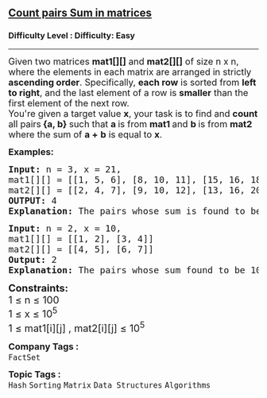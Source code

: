 <h2><a href="https://www.geeksforgeeks.org/problems/count-pairs-sum-in-matrices4332/1?_gl=1*78n7pe*_up*MQ..*_gs*MQ..&gclid=Cj0KCQjw0erBBhDTARIsAKO8iqQOZTYSprdcsN3SvMa4hU9w31yRI98L-dR6Ra_nMrIkXmSfLYbPdQ8aArGbEALw_wcB&gbraid=0AAAAAC9yBkDcpr4Fnka2WH70RVPNxru-x">Count pairs Sum in matrices</a></h2><h3>Difficulty Level : Difficulty: Easy</h3><hr><div class="problems_problem_content__Xm_eO"><p><span style="font-size: 18px;"><span style="font-size: 18px;">Given two matrices </span><strong style="font-size: 18px;">mat1[][]</strong><span style="font-size: 18px;"> and </span><strong style="font-size: 18px;">mat2[][]</strong><span style="font-size: 18px;"> of size n x n, where the elements in each matrix are arranged in strictly <strong>ascending order</strong>.&nbsp;</span></span><span style="font-size: 18px;">Specifically, <strong>each row</strong> is sorted from <strong>left to right</strong>, and the last element of a row is <strong>smaller</strong> than the first element of the next row.</span><span style="font-size: 18px;"> <br></span><span style="font-size: 18px;">You're given a target value&nbsp;</span><strong style="font-size: 18px;">x</strong><span style="font-size: 18px;">, your task is to find and <strong>count</strong></span><strong style="font-size: 18px;"> </strong><span style="font-size: 18px;">all pairs</span> <strong style="font-size: 18px;">{a, b} </strong><span style="font-size: 18px;">such that </span><strong style="font-size: 18px;">a </strong><span style="font-size: 18px;">is from </span><strong style="font-size: 18px;">mat1 </strong><span style="font-size: 18px;">and </span><strong style="font-size: 18px;">b </strong><span style="font-size: 18px;">is from </span><strong style="font-size: 18px;">mat2 </strong><span style="font-size: 18px;">where the sum of </span><strong style="font-size: 18px;">a +</strong><span style="font-size: 18px;">&nbsp;</span><strong style="font-size: 18px;">b</strong><span style="font-size: 18px;"> is equal to </span><strong style="font-size: 18px;">x</strong><span style="font-size: 18px;">.</span></p>
<p><span style="font-size: 18px;"><strong>Examples:</strong></span></p>
<pre><span style="font-size: 18px;"><strong>Input:</strong> n = 3, x = 21,<br>mat1[][] = [[1, 5, 6], [8, 10, 11], [15, 16, 18]],
mat2[][] = [[2, 4, 7], [9, 10, 12], [13, 16, 20]]
<strong>OUTPUT: </strong>4
<strong>Explanation: </strong>The pairs whose sum is found to be 21 are (1, 20), (5, 16), (8, 13) and (11, 10).</span></pre>
<pre><span style="font-size: 18px;"><strong>Input: </strong>n = 2, x = 10,
mat1[][] = [[1, 2], [3, 4]]
mat2[][] = [[4, 5], [6, 7]]
<strong>Output: </strong>2
<strong>Explanation: </strong>The pairs whose sum found to be 10 are (4, 6) and (3, 7).</span></pre>
<p><span style="font-size: 20px;"><strong>Constraints:<br></strong></span><span style="font-size: 20px;">1 ≤ n ≤ 100<br></span><span style="font-size: 20px;">1 ≤ x ≤ 10<sup>5</sup><br></span><span style="font-size: 20px;">1 ≤ mat1[i][j] , mat2[i][j] ≤ 10<sup>5</sup></span></p></div><p><span style=font-size:18px><strong>Company Tags : </strong><br><code>FactSet</code>&nbsp;<br><p><span style=font-size:18px><strong>Topic Tags : </strong><br><code>Hash</code>&nbsp;<code>Sorting</code>&nbsp;<code>Matrix</code>&nbsp;<code>Data Structures</code>&nbsp;<code>Algorithms</code>&nbsp;